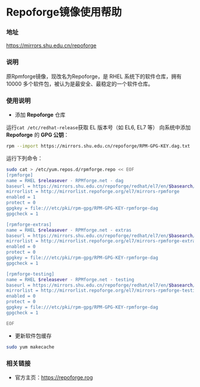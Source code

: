 # Repoforge镜像使用帮助

### 地址

https://mirrors.shu.edu.cn/repoforge

### 说明

原Rpmforge镜像，现改名为Repoforge，是 RHEL 系统下的软件仓库，拥有 10000 多个软件包，被认为是最安全、最稳定的一个软件仓库。

### 使用说明

- 添加 **Repoforge** 仓库 

运行`cat /etc/redhat-release`获取 EL 版本号（如 EL6, EL7 等）
向系统中添加 **Repoforge** 的 **GPG 公钥**：

```bash
rpm --import https://mirrors.shu.edu.cn/repoforge/RPM-GPG-KEY.dag.txt
```

运行下列命令：

```bash
sudo cat > /etc/yum.repos.d/rpmforge.repo << EOF
[rpmforge]
name = RHEL $releasever - RPMforge.net - dag
baseurl = https://mirrors.shu.edu.cn/repoforge/redhat/el7/en/$basearch/rpmforge
mirrorlist = http://mirrorlist.repoforge.org/el7/mirrors-rpmforge
enabled = 1
protect = 0
gpgkey = file:///etc/pki/rpm-gpg/RPM-GPG-KEY-rpmforge-dag
gpgcheck = 1

[rpmforge-extras]
name = RHEL $releasever - RPMforge.net - extras
baseurl = https://mirrors.shu.edu.cn/repoforge/redhat/el7/en/$basearch/extras
mirrorlist = http://mirrorlist.repoforge.org/el7/mirrors-rpmforge-extras
enabled = 0
protect = 0
gpgkey = file:///etc/pki/rpm-gpg/RPM-GPG-KEY-rpmforge-dag
gpgcheck = 1

[rpmforge-testing]
name = RHEL $releasever - RPMforge.net - testing
baseurl = https://mirrors.shu.edu.cn/repoforge/redhat/el7/en/$basearch/testing
mirrorlist = http://mirrorlist.repoforge.org/el7/mirrors-rpmforge-testing
enabled = 0  
protect = 0
gpgkey = file:///etc/pki/rpm-gpg/RPM-GPG-KEY-rpmforge-dag
gpgcheck = 1

EOF
```

- 更新软件包缓存 

```bash
sudo yum makecache
```

### 相关链接

- 官方主页：https://repoforge.rog